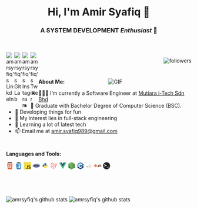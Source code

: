 
<h1 align="center">Hi, I'm Amir Syafiq 👋</h1>
<h3 align="center">A <b>SYSTEM DEVELOPMENT</b> <em>Enthusiast</em> 🚀</h3>
<br>
<br>

<a href="https://www.linkedin.com/in/amrsyfiq/">
  <img align="left" alt="amrsyfiq's LinkdeIn" width="22px" src="https://cdn.jsdelivr.net/npm/simple-icons@v3/icons/linkedin.svg" />
</a>
<a href="https://gitlab.com/amrsyfiq">
  <img align="left" alt="amrsyfiq's GitLab" width="22px" src="https://cdn.jsdelivr.net/npm/simple-icons@v3/icons/gitlab.svg" />
</a>
<a href="https://www.instagram.com/amrsyfiq/">
  <img align="left" alt="amrsyfiq's Instagram" width="22px" src="https://cdn.jsdelivr.net/npm/simple-icons@v3/icons/instagram.svg" />
</a>
<a href="https://twitter.com/amrsyfiq/">
  <img align="left" alt="amrsyfiq's Twitter" width="22px" src="https://cdn.jsdelivr.net/npm/simple-icons@v3/icons/twitter.svg" />
</a>
<p align="right"> <img alt="followers" title="Follow me on Github" src="https://img.shields.io/github/followers/amrsyfiq?color=236ad3&style=for-the-badge&logo=github&label=Follow"/> </p>

#
<img align="right" width="45%" alt="GIF" src="https://i.pinimg.com/originals/e4/26/70/e426702edf874b181aced1e2fa5c6cde.gif" />


**About Me:**

- 👨🏽‍💻 I’m currently a Software Engineer at [Mutiara i-Tech Sdn Bhd](http://www.mitsb.my/)
- 💼 Graduate with Bachelor Degree of Computer Science (BSC).
- 🌱 Developing things for fun
- 🤔 My interest lies in full-stack engineering
- 💬 Learning a lot of latest tech
- 📫 Email me at amir.syafiq989@gmail.com

#
**Languages and Tools:**  

<code><img height="20" src="https://raw.githubusercontent.com/github/explore/80688e429a7d4ef2fca1e82350fe8e3517d3494d/topics/html/html.png"></code>
<code><img height="20" src="https://raw.githubusercontent.com/github/explore/80688e429a7d4ef2fca1e82350fe8e3517d3494d/topics/css/css.png"></code>
<code><img height="20" src="https://raw.githubusercontent.com/github/explore/80688e429a7d4ef2fca1e82350fe8e3517d3494d/topics/javascript/javascript.png"></code>
<code><img height="20" src="https://raw.githubusercontent.com/github/explore/80688e429a7d4ef2fca1e82350fe8e3517d3494d/topics/php/php.png"></code>
<code><img height="20" src="https://raw.githubusercontent.com/github/explore/80688e429a7d4ef2fca1e82350fe8e3517d3494d/topics/python/python.png"></code>
<code><img height="20" src="https://raw.githubusercontent.com/github/explore/80688e429a7d4ef2fca1e82350fe8e3517d3494d/topics/laravel/laravel.png"></code>
<code><img height="20" src="https://raw.githubusercontent.com/github/explore/80688e429a7d4ef2fca1e82350fe8e3517d3494d/topics/vue/vue.png"></code>
<code><img height="20" src="https://raw.githubusercontent.com/github/explore/80688e429a7d4ef2fca1e82350fe8e3517d3494d/topics/nodejs/nodejs.png"></code>
<code><img height="20" src="https://raw.githubusercontent.com/github/explore/80688e429a7d4ef2fca1e82350fe8e3517d3494d/topics/cpp/cpp.png"></code>
<code><img height="20" src="https://raw.githubusercontent.com/github/explore/80688e429a7d4ef2fca1e82350fe8e3517d3494d/topics/mysql/mysql.png"></code>
<code><img height="20" src="https://raw.githubusercontent.com/github/explore/80688e429a7d4ef2fca1e82350fe8e3517d3494d/topics/git/git.png"></code>
<code><img height="20" src="https://raw.githubusercontent.com/github/explore/80688e429a7d4ef2fca1e82350fe8e3517d3494d/topics/terminal/terminal.png"></code>

#
<br>

![amrsyfiq's github stats](https://github-readme-stats.vercel.app/api?username=amrsyfiq&show_icons=true&hide_border=true&theme=tokyonight)
![amrsyfiq's github stats](https://github-readme-streak-stats.herokuapp.com/?user=amrsyfiq&show_icons=true&hide_border=true&theme=tokyonight)

